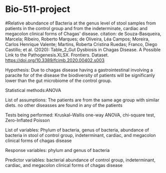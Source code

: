 # Bio-511-project
#Relative abundance of Bacteria at the genus level of stool samples from patients in the control group and from the indeterminate, cardiac and megacolon clinical forms of Chagas' disease.
citation:
de Souza-Basqueira, Marcela; Ribeiro, Roberto Marques; de Oliveira, Léa Campos; Moreira, Carlos Henrique Valente; Martins, Roberta Cristina Ruedas; Franco, Diego Castillo; et al. (2020): Table_2_Gut Dysbiosis in Chagas Disease. A Possible Link to the Pathogenesis.XLSX. Frontiers. Dataset. https://doi.org/10.3389/fcimb.2020.00402.s003 

Hypothesis: Due to chagas disease having a gastrointestinal involving a paracite for of the disease the biodiversity of patients will be significanly lower than the gut microbiome of the control group.


Statistical methods:ANOVA


List of assumptions: The patients are from the same age group with similar diets. no other diseasses are found in any of the patients


Tests being performed: Kruskal–Wallis one-way ANOVA,  chi-square test, Zero-Inflated Poisson 


List of variables: Phylum of bacteria, genus of bacteria, abundance of bacteria in stool of control group, indeterminant, cardiac, and megacolon clinical forms of chagas disease


Response variables: phylum and genus of bacteria


Predictor variables: bacterial abundance of control group, indeterminant, cardiac, and megacolon clinical forms of chagas disease
